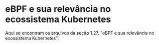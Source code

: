 # eBPF e sua relevância no ecossistema Kubernetes

Aqui se encontram os arquivos da seção 1.27, "eBPF e sua relevância no ecossistema Kubernetes".
